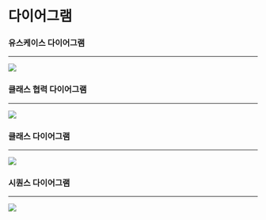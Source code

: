 # 다이어그램
### 유스케이스 다이어그램
---

![](https://velog.velcdn.com/images/jw0097/post/61d1f7ca-a23c-4537-95c3-f5da2576f2af/image.png)

### 클래스 협력 다이어그램
---

![](https://velog.velcdn.com/images/jw0097/post/d1615ab0-c48c-4f05-a8b4-fcfd66adf015/image.png)

### 클래스 다이어그램
---

![](https://velog.velcdn.com/images/jw0097/post/36ae38b1-f244-4054-9b03-1ffefe286808/image.png)

### 시퀀스 다이어그램
---

![](https://velog.velcdn.com/images/jw0097/post/6894d7f4-9f80-4a0d-84dc-fc3aa4b097b6/image.png)

